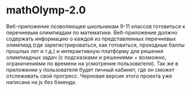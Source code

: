 # mathOlymp-2.0
Веб-приложение позволяющее школьникам 9-11 классов готовиться к перечневым олимпиадам по математике. Веб-приложение должно содержать информацию о каждой из представленных перечневых олимпиад (где зарегистрироваться, как готовиться, проходные баллы прошлых лет и т.д.) и интерактивную платформу для решения олимпиадных задач (с подсказками и решениями + возможно, ограничениями по времени на усмотрение пользователя). Так же в приложении у пользователя будет личный кабинет, где он сможет отслеживать свой прогресс. Черновая версия этого проекта уже написана на js без бэкенда.

